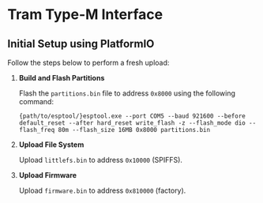 # Tram Type-M Interface

## Initial Setup using PlatformIO

Follow the steps below to perform a fresh upload:

1. **Build and Flash Partitions**

   Flash the `partitions.bin` file to address `0x8000` using the following command:

   ```{path/to/esptool/}esptool.exe --port COM5 --baud 921600 --before default_reset --after hard_reset write_flash -z --flash_mode dio --flash_freq 80m --flash_size 16MB 0x8000 partitions.bin```

2. **Upload File System**

   Upload `littlefs.bin` to address `0x10000` (SPIFFS).

3. **Upload Firmware**

   Upload `firmware.bin` to address `0x810000` (factory).

